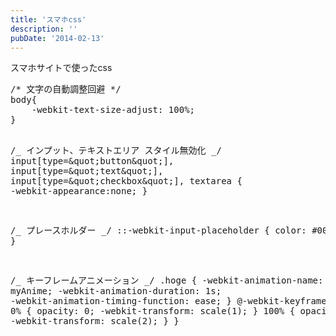 ```yaml
---
title: 'スマホcss'
description: ''
pubDate: '2014-02-13'
---
```


<p>スマホサイトで使ったcss</p>
<pre class="brush: css; title: ; notranslate" title="">/* 文字の自動調整回避 */
body{
	-webkit-text-size-adjust: 100%;
}

/_ インプット、テキストエリア スタイル無効化 _/
input[type=&amp;quot;button&amp;quot;],
input[type=&amp;quot;text&amp;quot;],
input[type=&amp;quot;checkbox&amp;quot;],
textarea {
-webkit-appearance:none;
}

/_ プレースホルダー _/
::-webkit-input-placeholder {
color: #000;
}

/_ キーフレームアニメーション _/
.hoge {
-webkit-animation-name: myAnime;
-webkit-animation-duration: 1s;
-webkit-animation-timing-function: ease;
}
@-webkit-keyframes myAnime {
0% {
opacity: 0;
-webkit-transform: scale(1);
}
100% {
opacity: 1;
-webkit-transform: scale(2);
}
}

</pre>
